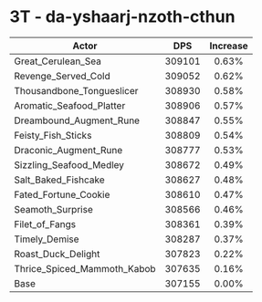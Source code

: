 # 3T - da-yshaarj-nzoth-cthun
| Actor | DPS | Increase |
|---|:---:|:---:|
|Great_Cerulean_Sea|309101|0.63%|
|Revenge_Served_Cold|309052|0.62%|
|Thousandbone_Tongueslicer|308930|0.58%|
|Aromatic_Seafood_Platter|308906|0.57%|
|Dreambound_Augment_Rune|308847|0.55%|
|Feisty_Fish_Sticks|308809|0.54%|
|Draconic_Augment_Rune|308777|0.53%|
|Sizzling_Seafood_Medley|308672|0.49%|
|Salt_Baked_Fishcake|308627|0.48%|
|Fated_Fortune_Cookie|308610|0.47%|
|Seamoth_Surprise|308566|0.46%|
|Filet_of_Fangs|308361|0.39%|
|Timely_Demise|308287|0.37%|
|Roast_Duck_Delight|307823|0.22%|
|Thrice_Spiced_Mammoth_Kabob|307635|0.16%|
|Base|307155|0.00%|
